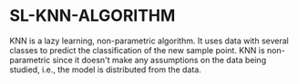 # SL-KNN-ALGORITHM
KNN is a lazy learning, non-parametric algorithm. It uses data with several classes to predict the classification of the new sample point. KNN is non-parametric since it doesn't make any assumptions on the data being studied, i.e., the model is distributed from the data.

